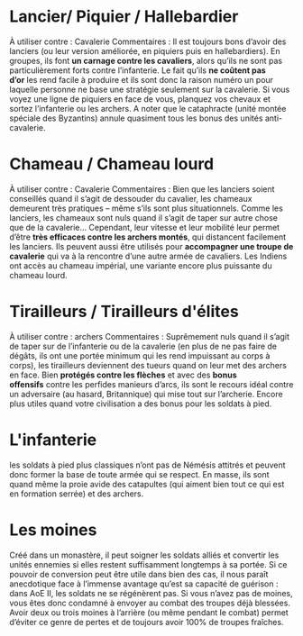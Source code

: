 # Lancier/ Piquier / Hallebardier
À utiliser contre : Cavalerie
Commentaires :
	Il est toujours bons d’avoir des lanciers (ou leur version améliorée, en piquiers puis en hallebardiers). En groupes, ils font **un carnage contre les cavaliers**, alors qu’ils ne sont pas particulièrement forts contre l’infanterie. Le fait qu’ils **ne coûtent pas d’or** les rend facile à produire et ils sont donc la raison numéro un pour laquelle personne ne base une stratégie seulement sur la cavalerie. Si vous voyez une ligne de piquiers en face de vous, planquez vos chevaux et sortez l’infanterie ou les archers. A noter que le cataphracte (unité montée spéciale des Byzantins) annule quasiment tous les bonus des unités anti-cavalerie.
# Chameau / Chameau lourd
À utiliser contre : Cavalerie
Commentaires :
	Bien que les lanciers soient conseillés quand il s’agit de dessouder du cavalier, les chameaux demeurent très pratiques – même s’ils sont plus situationnels. Comme les lanciers, les chameaux sont nuls quand il s’agit de taper sur autre chose que de la cavalerie… Cependant, leur vitesse et leur mobilité leur permet d’être **très efficaces contre les archers montés**, qui distancent facilement les lanciers. Ils peuvent aussi être utilisés pour **accompagner une troupe de cavalerie** qui va à la rencontre d’une autre armée de cavaliers. Les Indiens ont accès au chameau impérial, une variante encore plus puissante du chameau lourd.
# Tirailleurs / Tirailleurs d'élites
À utiliser contre : archers
Commentaires :
	Suprêmement nuls quand il s’agit de taper sur de l’infanterie ou de la cavalerie (en plus de ne pas faire de dégâts, ils ont une portée minimum qui les rend impuissant au corps à corps), les tirailleurs deviennent des tueurs quand on leur met des archers en face. Bien **protégés contre les flèches** et avec des **bonus offensifs** contre les perfides manieurs d’arcs, ils sont le recours idéal contre un adversaire (au hasard, Britannique) qui mise tout sur l’archerie. Encore plus utiles quand votre civilisation a des bonus pour les soldats à pied.

# L'infanterie
les soldats à pied plus classiques n’ont pas de Némésis attitrés et peuvent donc former la base de toute armée qui se respect. En masse, ils sont quand même la proie avide des catapultes (qui aiment bien tout ce qui est en formation serrée) et des archers.

# Les moines
Créé dans un monastère, il peut soigner les soldats alliés et convertir les unités ennemies si elles restent suffisamment longtemps à sa portée. Si ce pouvoir de conversion peut être utile dans bien des cas, il nous paraît anecdotique face à l’immense avantage qu’est sa capacité de guérison : dans AoE II, les soldats ne se régénèrent pas. Si vous n’avez pas de moines, vous êtes donc condamné à envoyer au combat des troupes déjà blessées. Avoir deux ou trois moines à l’arrière (ou même pendant le combat) permet d’éviter ce genre de pertes et de toujours avoir 100% de troupes fraîches.